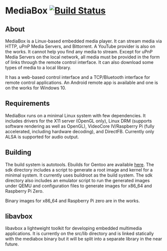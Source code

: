 MediaBox [![Build Status](https://travis-ci.org/avbox/mediabox.svg?branch=master)](https://travis-ci.org/avbox/mediabox)
========


About
-----

MediaBox is a Linux-based embedded media player. It can stream media via
HTTP, uPnP Media Servers, and Bittorrent. A YouTube provider is also on the
works. It cannot help you find any media to stream. Except for uPnP Media
Servers on the local network, all media must be provided in the form of links through the
remote control interface. It can also download some types of media to a local
library.

It has a web-based control interface and a TCP/Bluetooth interface for
remote control applications. An Android remote app is available and one is
on the works for Windows 10.

Requirements
------------

MediaBox runs on a minimal Linux system with few dependencies. It includes
drivers for the X11 server (OpenGL only), Linux DRM (supports software rendering
as well as OpenGL), VideoCore IV/Raspberry Pi (fully accelerated, including
hardware decoding), and DirectFB. Currently only ALSA is supported for audio
output.

Building
--------

The build system is autotools. Ebuilds for Gentoo are available [here](http://github.com/avbox/portage).
The sdk directory includes a script to generate a root image and kernel for a
minimal system. It currently uses buildroot as the build system. The sdk directory
also includes an emulator script to run the generated images under QEMU and configuration
files to generate images for x86_64 and Raspberry Pi Zero.

Binary images for x86_64 and Raspberry Pi zero are in the works.


libavbox
--------

libavbox a lightweight toolkit for developing embedded multimedia applications.
It is currently on the src/lib directory and is linked statically with the mediabox
binary but it will be split into a separate library in the near future.
